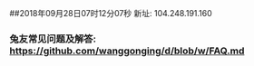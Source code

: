 ##2018年09月28日07时12分07秒 新址: 104.248.191.160
### 兔友常见问题及解答: https://github.com/wanggonging/d/blob/w/FAQ.md
